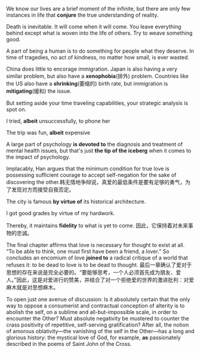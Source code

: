 We know our lives are a brief moment of the infinite, but there are only few instances in life that **conjure** the true understanding of reality.



Death is inevitable. It will come when it will come. You leave everything behind except what is woven into the life of others. Try to weave something good.

A part of being a human is to do something for people what they deserve. In time of tragedies, no act of kindness, no matter how small, is ever wasted.



China does little to encorage immigration. Japan is also having a very similar problem, but also have a **xenophobia**(排外) problem. Countries like the US also have a **shrinking**(萎缩的) birth rate, but immigration is **mitigating**(缓和) the issue.



But setting aside your time traveling capabilities, your strategic analysis is spot on.

I tried, **albeit** unsuccessfully, to phone her

The trip was fun, **albeit** expensive



A large part of psychology **is devoted to** the diagnosis and treatment of mental health issues, but that's just **the tip of the iceberg** when it comes to the impact of psychology.



Implacably, Han argues that the minimum condition for true love is possessing sufficient courage to accept self-negation for the sake of discovering the other.韩无情地争辩说，真爱的最低条件是要有足够的勇气，为了发现对方而接受自我否定。



The city is famous **by virtue of** its historical architecture.



I got good grades by virtue of my hardwork.



Thereby, it maintains **fidelity** to what is yet to come. 因此，它保持着对未来事物的忠诚。



The final chapter affirms that love is necessary for thought to exist at all. “To be able to think, one must first have been a friend, a lover.” So concludes an encomium of love **joined to** a radical critique of a world that refuses it: to be dead to love is to be dead to thought.	最后一章确认了爱对于思想的存在来说是完全必要的。“要能够思考，一个人必须首先成为朋友、爱人。”因此，这是对爱进行的赞美，并结合了对一个拒绝爱的世界的激进批判：对爱麻木就是对思想麻木。





To open just one avenue of discussion: Is it absolutely certain that the only way to oppose a consumerist and contractual conception of alterity is to abolish the self, on a sublime and all-but-impossible scale, in order to encounter the Other? Must absolute negativity be mustered to counter the crass positivity of repetitive, self-serving gratification? After all, the notion of amorous oblativity—the vanishing of the self in the Other—has a long and glorious history: the mystical love of God, for example, **as** passionately described in the poems of Saint John of the Cross.
